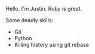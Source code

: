 Hello, I'm Justin. Ruby is great.

Some deadly skills:
* Git
* Python
* Killing history using git rebase
